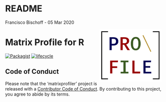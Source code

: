 README
================
Francisco Bischoff
\- 05 Mar 2020

<!-- README.md is generated from README.Rmd. Please edit that file -->

<img src="man/figures/logo.png" align="right" style="float:right;" />

# Matrix Profile for R

<!-- badges: start -->
[![Packagist](https://img.shields.io/badge/License-Apache--2.0-brightgreen.svg)](https://choosealicense.com/licenses/apache-2.0/)
[![lifecycle](https://img.shields.io/badge/lifecycle-experimental-orange.svg)](https://www.tidyverse.org/lifecycle/#experimental)
<!-- badges: end -->

## Code of Conduct

Please note that the ‘matrixprofiler’ project is released with a
[Contributor Code of
Conduct](https://github.com/matrix-profile-foundation/matrixprofiler/blob/master/.github/CODE_OF_CONDUCT.md).
By contributing to this project, you agree to abide by its terms.
